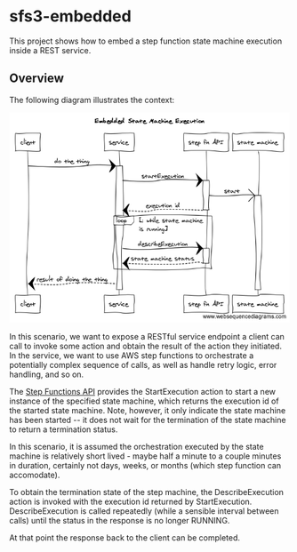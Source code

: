 # sfs3-embedded

This project shows how to embed a step function state machine execution inside a REST service.

## Overview

The following diagram illustrates the context:

![sequence diagram](./embedded.png)

In this scenario, we want to expose a RESTful service endpoint a client can call to invoke some action and obtain the result of the action they initiated. In the service, we want to use AWS step functions to orchestrate a potentially complex sequence of calls, as well as handle retry logic, error handling, and so on.

The [Step Functions API](https://docs.aws.amazon.com/step-functions/latest/apireference/Welcome.html) provides the StartExecution action to start a new instance of the specified state machine, which returns the execution id of the started state machine. Note, however, it only indicate the state machine has been started -- it does not wait for the termination of the state machine to return a termination status.

In this scenario, it is assumed the orchestration executed by the state machine is relatively short lived - maybe half a minute to a couple minutes in duration, certainly not days, weeks, or months (which step function can accomodate).

To obtain the termination state of the step machine, the DescribeExecution action is invoked with the execution id returned by StartExecution. DescribeExecution is called repeatedly (while a sensible interval between calls) until the status in the response is no longer RUNNING.

At that point the response back to the client can be completed.